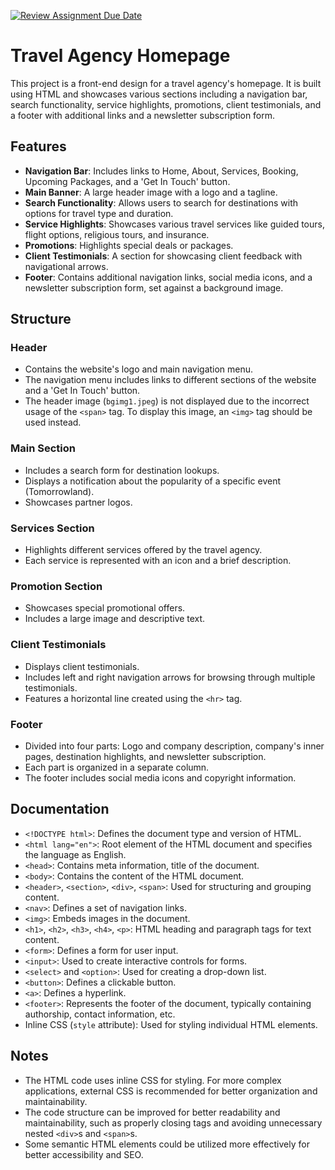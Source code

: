 [![Review Assignment Due Date](https://classroom.github.com/assets/deadline-readme-button-24ddc0f5d75046c5622901739e7c5dd533143b0c8e959d652212380cedb1ea36.svg)](https://classroom.github.com/a/ypgcUUs_)


# Travel Agency Homepage

This project is a front-end design for a travel agency's homepage. It is built using HTML and showcases various sections including a navigation bar, search functionality, service highlights, promotions, client testimonials, and a footer with additional links and a newsletter subscription form.

## Features

- **Navigation Bar**: Includes links to Home, About, Services, Booking, Upcoming Packages, and a 'Get In Touch' button.
- **Main Banner**: A large header image with a logo and a tagline.
- **Search Functionality**: Allows users to search for destinations with options for travel type and duration.
- **Service Highlights**: Showcases various travel services like guided tours, flight options, religious tours, and insurance.
- **Promotions**: Highlights special deals or packages.
- **Client Testimonials**: A section for showcasing client feedback with navigational arrows.
- **Footer**: Contains additional navigation links, social media icons, and a newsletter subscription form, set against a background image.

## Structure

### Header

- Contains the website's logo and main navigation menu.
- The navigation menu includes links to different sections of the website and a 'Get In Touch' button.
- The header image (`bgimg1.jpeg`) is not displayed due to the incorrect usage of the `<span>` tag. To display this image, an `<img>` tag should be used instead.

### Main Section

- Includes a search form for destination lookups.
- Displays a notification about the popularity of a specific event (Tomorrowland).
- Showcases partner logos.

### Services Section

- Highlights different services offered by the travel agency.
- Each service is represented with an icon and a brief description.

### Promotion Section

- Showcases special promotional offers.
- Includes a large image and descriptive text.

### Client Testimonials

- Displays client testimonials.
- Includes left and right navigation arrows for browsing through multiple testimonials.
- Features a horizontal line created using the `<hr>` tag.

### Footer

- Divided into four parts: Logo and company description, company's inner pages, destination highlights, and newsletter subscription.
- Each part is organized in a separate column.
- The footer includes social media icons and copyright information.

## Documentation

- `<!DOCTYPE html>`: Defines the document type and version of HTML.
- `<html lang="en">`: Root element of the HTML document and specifies the language as English.
- `<head>`: Contains meta information, title of the document.
- `<body>`: Contains the content of the HTML document.
- `<header>`, `<section>`, `<div>`, `<span>`: Used for structuring and grouping content.
- `<nav>`: Defines a set of navigation links.
- `<img>`: Embeds images in the document.
- `<h1>`, `<h2>`, `<h3>`, `<h4>`, `<p>`: HTML heading and paragraph tags for text content.
- `<form>`: Defines a form for user input.
- `<input>`: Used to create interactive controls for forms.
- `<select>` and `<option>`: Used for creating a drop-down list.
- `<button>`: Defines a clickable button.
- `<a>`: Defines a hyperlink.
- `<footer>`: Represents the footer of the document, typically containing authorship, contact information, etc.
- Inline CSS (`style` attribute): Used for styling individual HTML elements.

## Notes

- The HTML code uses inline CSS for styling. For more complex applications, external CSS is recommended for better organization and maintainability.
- The code structure can be improved for better readability and maintainability, such as properly closing tags and avoiding unnecessary nested `<div>`s and `<span>`s.
- Some semantic HTML elements could be utilized more effectively for better accessibility and SEO.
 